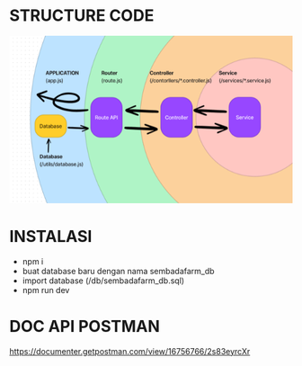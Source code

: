 # STRUCTURE CODE
![](Structure%20Code.png)

##
# INSTALASI
- npm i
- buat database baru dengan nama sembadafarm_db
- import database (/db/sembadafarm_db.sql)
- npm run dev

##
# DOC API POSTMAN
https://documenter.getpostman.com/view/16756766/2s83eyrcXr